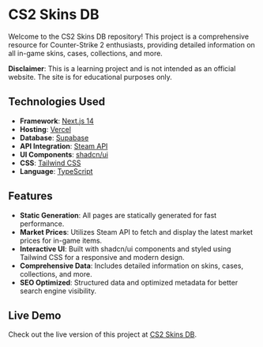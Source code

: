 # CS2 Skins DB

Welcome to the CS2 Skins DB repository! This project is a comprehensive resource for Counter-Strike 2 enthusiasts, providing detailed information on all in-game skins, cases, collections, and more.

**Disclaimer**: This is a learning project and is not intended as an official website. The site is for educational purposes only.

## Technologies Used

- **Framework**: [Next.js 14](https://nextjs.org/)
- **Hosting**: [Vercel](https://vercel.com/)
- **Database**: [Supabase](https://supabase.com/)
- **API Integration**: [Steam API](https://partner.steamgames.com/doc/webapi_overview)
- **UI Components**: [shadcn/ui](https://ui.shadcn.dev/)
- **CSS**: [Tailwind CSS](https://tailwindcss.com/)
- **Language**: [TypeScript](https://www.typescriptlang.org/)

## Features

- **Static Generation**: All pages are statically generated for fast performance.
- **Market Prices**: Utilizes Steam API to fetch and display the latest market prices for in-game items.
- **Interactive UI**: Built with shadcn/ui components and styled using Tailwind CSS for a responsive and modern design.
- **Comprehensive Data**: Includes detailed information on skins, cases, collections, and more.
- **SEO Optimized**: Structured data and optimized metadata for better search engine visibility.

## Live Demo

Check out the live version of this project at [CS2 Skins DB](https://cs2skinsdb.com/).

